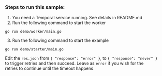 ### Steps to run this sample:
1) You need a Temporal service running. See details in README.md
2) Run the following command to start the worker
```
go run demo/worker/main.go
```
3) Run the following command to start the example
```
go run demo/starter/main.go
```

Edit the `res.json` from `{ "response": "error" }`, to `{ "response": "never" }` to trigger retries and then succeed. Leave as `error` if you wish for the retries to continue until the timeout happens
